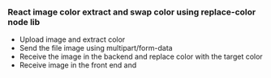 ### React image color extract and swap color using replace-color node lib

* Upload image and extract color
* Send the file image using multipart/form-data
* Receive the image in the backend and replace color with the target color
* Receive image in the front end and
